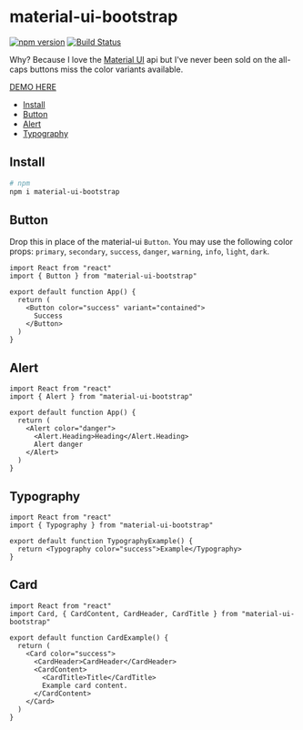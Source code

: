 # material-ui-bootstrap

[![npm version](https://badge.fury.io/js/material-ui-bootstrap.svg)](https://badge.fury.io/js/material-ui-bootstrap)
[![Build Status](https://travis-ci.org/claytonfbell/material-ui-bootstrap.svg?branch=master)](https://travis-ci.org/claytonfbell/material-ui-bootstrap)

Why? Because I love the [Material UI](https://material-ui.com/) api but I've never been sold on the all-caps buttons miss the color variants available.

[DEMO HERE](https://material-ui-bootstrap.xyz)

<!-- toc -->

- [Install](#install)
- [Button](#button)
- [Alert](#alert)
- [Typography](#typography)

<!-- tocstop -->

## Install

```bash
# npm
npm i material-ui-bootstrap
```

## Button

Drop this in place of the material-ui `Button`. You may use the following color props: `primary`, `secondary`, `success`, `danger`, `warning`, `info`, `light`, `dark`.

```tsx
import React from "react"
import { Button } from "material-ui-bootstrap"

export default function App() {
  return (
    <Button color="success" variant="contained">
      Success
    </Button>
  )
}
```

## Alert

```tsx
import React from "react"
import { Alert } from "material-ui-bootstrap"

export default function App() {
  return (
    <Alert color="danger">
      <Alert.Heading>Heading</Alert.Heading>
      Alert danger
    </Alert>
  )
}
```

## Typography

```tsx
import React from "react"
import { Typography } from "material-ui-bootstrap"

export default function TypographyExample() {
  return <Typography color="success">Example</Typography>
}
```

## Card

```tsx
import React from "react"
import Card, { CardContent, CardHeader, CardTitle } from "material-ui-bootstrap"

export default function CardExample() {
  return (
    <Card color="success">
      <CardHeader>CardHeader</CardHeader>
      <CardContent>
        <CardTitle>Title</CardTitle>
        Example card content.
      </CardContent>
    </Card>
  )
}
```

